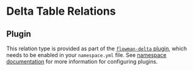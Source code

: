 # Delta Table Relations

## Plugin

This relation type is provided as part of the [`flowman-delta` plugin](../../plugins/delta.md), which needs to be enabled in your
`namespace.yml` file. See [namespace documentation](../namespace.md) for more information for configuring plugins.

